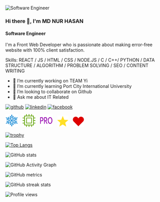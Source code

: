 ![Software Engineer](https://media.licdn.com/dms/image/D5603AQFl8SmdSOCmvQ/profile-displayphoto-shrink_400_400/0/1699372467550?e=1704931200&v=beta&t=H600rv4YuqPKvQEkag8b2pxSWiSjUG-SXUXhxy7ejH8)

### Hi there 👋, I'm MD NUR HASAN
#### Software Engineer

I'm a Front Web Developer who is passionate about making error-free website with 100% client satisfaction.

Skills: REACT / JS / HTML / CSS / NODE.JS / C / C++/ PYTHON / DATA STRUCTURE / ALGORITHM / PROBLEM SOLVING / SEO / CONTENT WRITING 

- 🔭 I’m currently working on TEAM Yi 
- 🌱 I’m currently learning Port City International University 
- 👯 I’m looking to collaborate on Github 
- 💬 Ask me about IT Related 


[<img src='https://cdn.jsdelivr.net/npm/simple-icons@3.0.1/icons/github.svg' alt='github' height='40'>](https://github.com/https://github.com/mdnh42)  [<img src='https://cdn.jsdelivr.net/npm/simple-icons@3.0.1/icons/linkedin.svg' alt='linkedin' height='40'>](https://www.linkedin.com/in/https://www.linkedin.com/in/itzmrnh//)  [<img src='https://cdn.jsdelivr.net/npm/simple-icons@3.0.1/icons/facebook.svg' alt='facebook' height='40'>](https://www.facebook.com/https://www.facebook.com/itzmrnh)  

<a href='https://archiveprogram.github.com/'><img src='https://raw.githubusercontent.com/acervenky/animated-github-badges/master/assets/acbadge.gif' width='40' height='40'></a> <a href='https://docs.github.com/en/developers'><img src='https://raw.githubusercontent.com/acervenky/animated-github-badges/master/assets/devbadge.gif' width='40' height='40'></a> <a href='https://github.com/pricing'><img src='https://raw.githubusercontent.com/acervenky/animated-github-badges/master/assets/pro.gif' width='40' height='40'></a> <a href='https://stars.github.com/'><img src='https://raw.githubusercontent.com/acervenky/animated-github-badges/master/assets/starbadge.gif' width='35' height='35'></a> <a href='https://docs.github.com/en/github/supporting-the-open-source-community-with-github-sponsors'><img src='https://raw.githubusercontent.com/acervenky/animated-github-badges/master/assets/sponsorbadge.gif' width='35' height='35'></a> 

[![trophy](https://github-profile-trophy.vercel.app/?username=https://github.com/mdnh42)](https://github.com/ryo-ma/github-profile-trophy)

[![Top Langs](https://github-readme-stats.vercel.app/api/top-langs/?username=https://github.com/mdnh42)](https://github.com/anuraghazra/github-readme-stats)

![GitHub stats](https://github-readme-stats.vercel.app/api?username=https://github.com/mdnh42&show_icons=true&count_private=true)  

![GitHub Activity Graph](https://activity-graph.herokuapp.com/graph?username=https://github.com/mdnh42)  

![GitHub metrics](https://metrics.lecoq.io/https://github.com/mdnh42)  

![GitHub streak stats](https://streak-stats.demolab.com/?user=https://github.com/mdnh42)  

![Profile views](https://gpvc.arturio.dev/https://github.com/mdnh42)  

